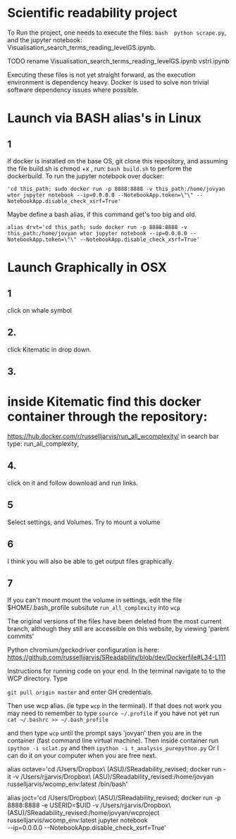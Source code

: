 # Scientific readability project

To Run the project, one needs to execute the files:
`bash 
python scrape.py`,
and the jupyter notebook: Visualisation_search_terms_reading_levelGS.ipynb. 

TODO rename Visualisation_search_terms_reading_levelGS.ipynb vstrl.ipynb

Executing these files is not yet straight forward, as the execution environment is dependency heavy. Docker is used to solve non trivial software dependency issues where possible.

# Launch via BASH alias's in Linux
## 1
If docker is installed on the base OS, git clone this repository, and assuming the file build.sh is chmod +x , run: `bash build.sh` to perform the dockerbuild. To run the jupyter notebook over docker:
```
'cd this_path; sudo docker run -p 8888:8888 -v this_path:/home/jovyan wtor jupyter notebook --ip=0.0.0.0 --NotebookApp.token=\"\" --NotebookApp.disable_check_xsrf=True' 
```

Maybe define a bash alias, if this command get's too big and old.

```
alias drvt='cd this_path; sudo docker run -p 8888:8888 -v this_path:/home/jovyan wtor jupyter notebook --ip=0.0.0.0 --NotebookApp.token=\"\" --NotebookApp.disable_check_xsrf=True' 
```
                                                                  

# Launch Graphically in OSX
## 1
click on whale symbol
## 2.
click Kitematic in drop down.
## 3.

# inside Kitematic find this docker container through the repository:
https://hub.docker.com/r/russelljarvis/run_all_wcomplexity/
in search bar type: run_all_complexity,
## 4.
click on it and follow download and run links.
## 5
Select settings, and Volumes. Try to mount a volume
## 6
I think you will also be able to get output files graphically.
## 7
If you can't mount mount the volume in settings, edit the file $HOME/.bash_profile
subsitute `run_all_complexity` into `wcp`

The original versions of the files have been deleted from the most current branch, although they still are accessible on this website, by viewing 'parent commits'


Python chromium/geckodriver configuration is here:
https://github.com/russelljjarvis/SReadability/blob/dev/Dockerfile#L34-L111


Instructions for running code on your end. In the terminal navigate to to the WCP directory. Type

```git pull origin master``` and enter GH credentials.

Then use wcp alias. (ie type `wcp` in the terminal). If that does not work you may need to remember to type ```source ~/.profile``` if you have not yet run `cat ~/.bashrc >> ~/.bash_profile `

and then
type ```wcp``` until the prompt says 'jovyan' then you are in the container (fast command line virtual machine).
Then inside container run ```ipython -i sclat.py``` and then ```ipython -i t_analysis_purepython.py```
Or I can do it on your computer when you are free next.

alias octave='cd /Users/Dropbox\ \(ASU\)/SReadability_revised; docker run -it -v /Users/rjjarvis/Dropbox\ \(ASU\)/SReadability_revised:/home/jovyan russelljarvis/wcomp_env:latest /bin/bash'

alias joct='cd /Users/Dropbox\ \(ASU\)/SReadability_revised; docker run -p 8888:8888 -e USERID=$UID -v /Users/rjjarvis/Dropbox\ \(ASU\)/SReadability_revised:/home/jovyan/wcproject russelljarvis/wcomp_env:latest jupyter notebook \
--ip=0.0.0.0 --NotebookApp.disable_check_xsrf=True'
